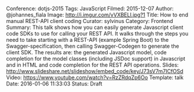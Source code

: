 Conference: dotjs-2015
Tags: JavaScript
Filmed: 2015-12-07
Author: @johannes_fiala
Image: http://i.imgur.com/vVXBELl.jpg?1
Title: How to end manual REST-API client coding
Curator: sylvinus
Category: Frontend
Summary: This talk shows how you can easily generate Javascript client code SDKs to use for calling your REST API. It walks through the steps you need to take starting with a REST-API (example Spring Boot) to the Swagger-specification, then calling Swagger-Codegen to generate the client SDK. The results are: the generated Javascript model, code completion for the model classes (including JSDoc support) in Javascript and in HTML and code completion for the REST API operations.
Slides: http://www.slideshare.net/slideshow/embed_code/key/J73sV7m7ICfOSd
Video: https://www.youtube.com/watch?v=RzZRdqZp6Oo
Template: talk
Date: 2016-01-06 11:33:03
Status: Draft



